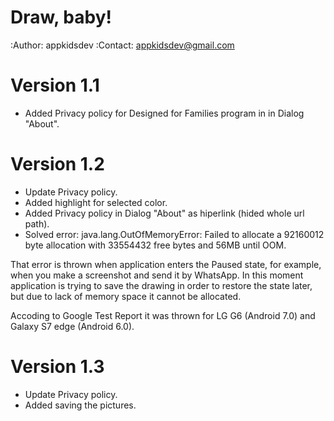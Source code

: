 # Draw, baby!

:Author: appkidsdev
:Contact: appkidsdev@gmail.com

Version 1.1 
==============================

* Added Privacy policy for Designed for Families program in in Dialog "About".

Version 1.2
==============================

* Update Privacy policy.
* Added highlight for selected color.
* Added Privacy policy in Dialog "About" as hiperlink (hided whole url path).
* Solved error: java.lang.OutOfMemoryError: Failed to allocate a 92160012 byte allocation with 33554432 free bytes and 56MB until OOM.

That error is thrown when application enters the Paused state, for example, when you make a screenshot and send it by WhatsApp.
In this moment application is trying to save the drawing in order to restore the state later, but due to lack of memory space it cannot be allocated.

Accoding to Google Test Report it was thrown for LG G6 (Android 7.0) and Galaxy S7 edge (Android 6.0).

Version 1.3
==============================

* Update Privacy policy.
* Added saving the pictures.


